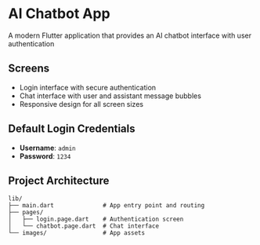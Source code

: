 # AI Chatbot App

A modern Flutter application that provides an AI chatbot interface with user authentication

## Screens

- Login interface with secure authentication
- Chat interface with user and assistant message bubbles
- Responsive design for all screen sizes

## Default Login Credentials

- **Username**: `admin`
- **Password**: `1234`

## Project Architecture

```
lib/
├── main.dart              # App entry point and routing
├── pages/
│   ├── login.page.dart    # Authentication screen
│   └── chatbot.page.dart  # Chat interface
└── images/                # App assets
```
